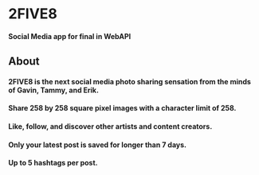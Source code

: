 # 2FIVE8
#### Social Media app for final in WebAPI
## About
#### 2FIVE8 is the next social media photo sharing sensation from the minds of Gavin, Tammy, and Erik.
#### Share 258 by 258 square pixel images with a character limit of 258.
#### Like, follow, and discover other artists and content creators.
#### Only your latest post is saved for longer than 7 days.
#### Up to 5 hashtags per post.
